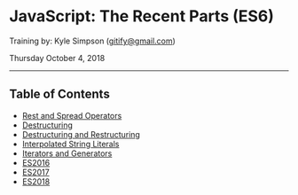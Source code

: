 # JavaScript: The Recent Parts (ES6)

Training by: Kyle Simpson (gitify@gmail.com)

Thursday October 4, 2018

-------

## Table of Contents

* [Rest and Spread Operators](Rest-Spread-Operators.md)
* [Destructuring](Destructuring.md)
* [Destructuring and Restructuring](Destructuring-Restructuring.md)
* [Interpolated String Literals](Interpolated-String-Literals.md)
* [Iterators and Generators](Iterators-Generators.md)
* [ES2016](ES2016.md)
* [ES2017](ES2017.md)
* [ES2018](ES2018.md)